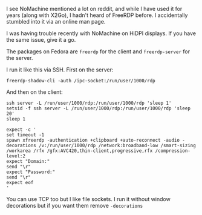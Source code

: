 I see NoMachine mentioned a lot on reddit, and while I have used it for years (along with X2Go), I hadn't heard of FreeRDP before. I accidentally stumbled into it via an online man page.

I was having trouble recently with NoMachine on HiDPI displays. If you have the same issue, give it a go. 

The packages on Fedora are `freerdp` for the client and `freerdp-server` for the server.

I run it like this via SSH. First on the server:

    freerdp-shadow-cli -auth /ipc-socket:/run/user/1000/rdp

And then on the client:

    ssh server -L /run/user/1000/rdp:/run/user/1000/rdp 'sleep 1'
    setsid -f ssh server -L /run/user/1000/rdp:/run/user/1000/rdp 'sleep 20'
    sleep 1

    expect -c '
    set timeout -1
    spawn xfreerdp -authentication +clipboard +auto-reconnect -audio -decorations /v:/run/user/1000/rdp /network:broadband-low /smart-sizing /workarea /rfx /gfx:AVC420,thin-client,progressive,rfx /compression-level:2
    expect "Domain:"
    send "\r"
    expect "Password:"
    send "\r"
    expect eof
    '

You can use TCP too but I like file sockets. I run it without window decorations but if you want them remove `-decorations`
